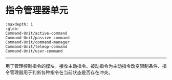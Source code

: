 # 指令管理器单元

```{toctree}
:maxdepth: 1
:glob:
Command-Unit/active-command
Command-Unit/passive-command
Command-Unit/command-manager
Command-Unit/teleop-command
Command-Unit/user-command
```

------

用于管理控制指令的模块。接收主动指令、被动指令为主动指令改变限制条件、指令管理器用于判断各种指令在当前状态是否存在冲突。
